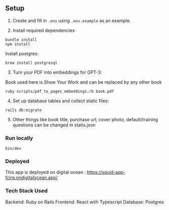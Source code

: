 
## Setup

1. Create and fill in `.env` using `.env.example` as an example.

2. Install required dependencies

```
bundle install
npm install
```

Install postgres:

```
brew install postgresql
```

3. Turn your PDF into embeddings for GPT-3:

Book used here is Show Your Work and can be replaced by any other book

```
ruby scripts/pdf_to_pages_embeddings.rb book.pdf
```

4. Set up database tables and collect static files:

```
rails db:migrate
```

5. Other things like book title, purchase url, cover photo, default/training questions can be changed in statis.json

### Run locally

```
bin/dev
```

### Deployed

This app is deployed on digital ocean : https://squid-app-fclrq.ondigitalocean.app/


### Tech Stack Used

Backend: Ruby on Rails
Frontend: React with Typescript
Database: Postgres
